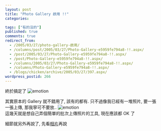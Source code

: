 ```yaml
---
layout: post
title: "Photo Gallery 啟用 !!"
categories:

tags: ["有的沒的"]
published: true
comments: true
redirect_from:
  - /2005/03/27/photo-gallery-啟用/
  - /columns/post/2005/03/27/Photo-Gallery-e5959fe794a8-!!.aspx/
  - /post/2005/03/27/Photo-Gallery-e5959fe794a8-!!.aspx/
  - /post/Photo-Gallery-e5959fe794a8-!!.aspx/
  - /columns/2005/03/27/Photo-Gallery-e5959fe794a8-!!.aspx/
  - /columns/Photo-Gallery-e5959fe794a8-!!.aspx/
  - /blogs/chicken/archive/2005/03/27/397.aspx/
wordpress_postid: 266
---
```


終於搞定了 ![emotion](/images/2005-03-27-photo-gallery-enabled/emotion-2.gif)

其實原本的 Gallery 就不錯用了, 該有的都有. 只不過像我已經有一堆照片, 要一張一張上傳, 那我寧可不要放.. ![emotion](/images/2005-03-27-photo-gallery-enabled/emotion-11.gif)  
這幾天就是想自己弄個簡單的批次上傳照片的工具, 現在應該都 OK 了

細節就另外再說了, 先看[相片](/photos)再說

